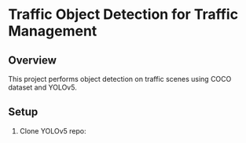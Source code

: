 # Traffic Object Detection for Traffic Management

## Overview
This project performs object detection on traffic scenes using COCO dataset and YOLOv5.

## Setup

1. Clone YOLOv5 repo:
